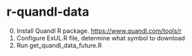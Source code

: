 # r-quandl-data
0. Install Quandl R package. https://www.quandl.com/tools/r
0. Configure ExUL.R file, determine what symbol to download
0. Run get_quandl_data_future.R